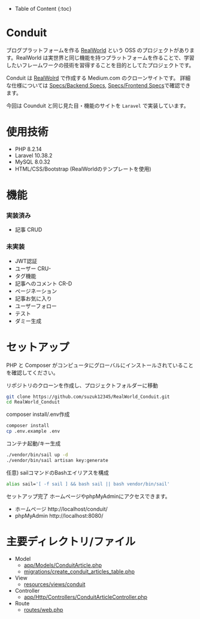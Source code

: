 - Table of Content
{:toc}

# Conduit

ブログプラットフォームを作る [RealWorld](https://github.com/gothinkster/realworld/tree/main) という OSS のプロジェクトがあります。RealWorld は実世界と同じ機能を持つプラットフォームを作ることで、学習したいフレームワークの技術を習得することを目的としてたプロジェクトです。

Conduit は [RealWolrd](https://demo.realworld.io/#/) で作成する Medium.com のクローンサイトです。
詳細な仕様については [Specs/Backend Specs](https://realworld-docs.netlify.app/docs/specs/backend-specs/introduction), [Specs/Frontend Specs](https://realworld-docs.netlify.app/docs/specs/frontend-specs/templates)で確認できます。

今回は Counduit と同じ見た目・機能のサイトを `Laravel` で実装しています。

# 使用技術

- PHP 8.2.14
- Laravel 10.38.2
- MySQL 8.0.32
- HTML/CSS/Bootstrap (RealWorldのテンプレートを使用)

# 機能

### 実装済み
- 記事 CRUD

### 未実装
- JWT認証
- ユーザー CRU-
- タグ機能
- 記事へのコメント CR-D
- ページネーション
- 記事お気に入り
- ユーザーフォロー
- テスト
- ダミー生成

# セットアップ
PHP と Composer がコンピュータにグローバルにインストールされていることを確認してください。

リポジトリのクローンを作成し、プロジェクトフォルダーに移動
```bash
git clone https://github.com/suzuk12345/RealWorld_Conduit.git
cd RealWorld_Conduit
```

composer install/.env作成
```bash
composer install
cp .env.example .env
```

コンテナ起動/キー生成
```bash
./vendor/bin/sail up -d
./vendor/bin/sail artisan key:generate
```

任意) sailコマンドのBashエイリアスを構成
```bash
alias sail='[ -f sail ] && bash sail || bash vendor/bin/sail'
```

セットアップ完了 ホームページやphpMyAdminにアクセスできます。
- ホームページ
http://localhost/conduit/
- phpMyAdmin
http://localhost:8080/

# 主要ディレクトリ/ファイル
- Model
    - [app/Models/ConduitArticle.php](https://github.com/suzuk12345/RealWorld_Conduit/blob/master/app/Models/ConduitArticle.php)
    - [migrations/create_conduit_articles_table.php](https://github.com/suzuk12345/RealWorld_Conduit/blob/master/database/migrations/2023_12_23_113214_create_conduit_articles_table.php)
- View
    - [resources/views/conduit](https://github.com/suzuk12345/RealWorld_Conduit/tree/master/resources/views/conduit)
- Controller
    - [app/Http/Controllers/ConduitArticleController.php](https://github.com/suzuk12345/RealWorld_Conduit/blob/master/app/Http/Controllers/ConduitArticleController.php)
- Route
    - [routes/web.php](https://github.com/suzuk12345/RealWorld_Conduit/blob/master/routes/web.php)
